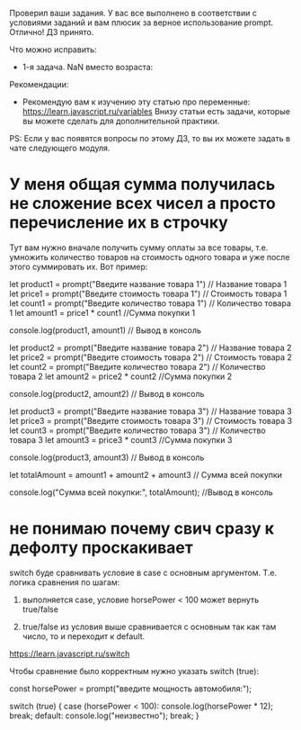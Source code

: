 Проверил ваши задания. У вас все выполнено в соответствии с условиями заданий и вам плюсик за верное использование prompt. Отлично!
ДЗ принято.

Что можно исправить:
- 1-я задача. NaN вместо возраста:


Рекомендации:
- Рекомендую вам к изучению эту статью про переменные:
https://learn.javascript.ru/variables
Внизу статьи есть задачи, которые вы можете сделать для дополнительной практики.

PS: Если у вас появятся вопросы по этому ДЗ, то вы их можете задать в чате следующего модуля.


# У меня общая сумма получилась не сложение всех чисел а просто перечисление их в строчку
Тут вам нужно вначале получить сумму оплаты за все товары, т.е. умножить количество товаров на стоимость одного товара и уже после этого суммировать их. Вот пример:

let product1 = prompt("Введите название товара 1") // Название товара 1
let price1 = prompt("Введите стоимость товара 1") // Стоимость товара  1
let count1 = prompt("Введите количество товара 1") // Количество товара 1
let amount1 = price1 * count1 //Сумма покупки 1

console.log(product1, amount1) // Вывод в консоль

let product2 = prompt("Введите название товара 2") // Название товара 2
let price2 = prompt("Введите стоимость товара 2")  // Стоимость товара  2
let count2 = prompt("Введите количество товара 2") // Количество товара 2
let amount2 = price2 * count2 //Сумма покупки 2

console.log(product2, amount2) // Вывод в консоль

let product3 = prompt("Введите название товара 3") // Название товара 3
let price3 = prompt("Введите стоимость товара 3") // Стоимость товара  3
let count3 = prompt("Введите количество товара 3") // Количество товара 3
let amount3 = price3 * count3 //Сумма покупки 3

console.log(product3, amount3) // Вывод в консоль

let totalAmount = amount1 + amount2 + amount3 // Сумма всей покупки

console.log("Сумма всей покупки:", totalAmount); //Вывод в консоль

# не понимаю почему свич сразу к дефолту проскакивает
switch буде сравнивать условие в case c основным аргументом. Т.е. логика сравнения по шагам:

1. выполняется case, условие horsePower < 100 может вернуть  true/false

2. true/false из условия выше сравнивается с основным так как там число, то и переходит к default.

https://learn.javascript.ru/switch

Чтобы сравнение было корректным нужно указать switch (true):

const horsePower = prompt("введите мощность автомобиля:");

switch (true) {
  case (horsePower < 100):
      console.log(horsePower * 12);
      break;
  default:
      console.log("неизвестно");
      break;
}
